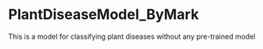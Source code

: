 # PlantDiseaseModel_ByMark

This is a model for classifying plant diseases without any pre-trained model

